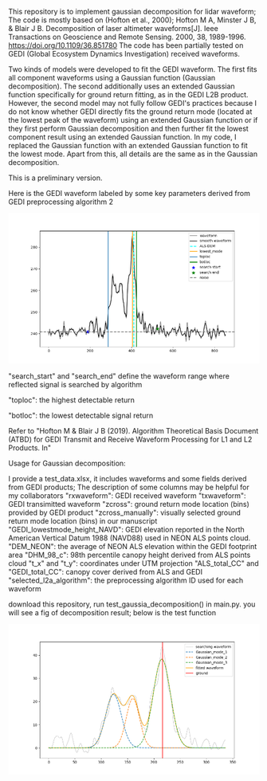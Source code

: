 This repository is to implement gaussian decomposition for lidar waveform; 
The code is mostly based on (Hofton et al., 2000); Hofton M A, Minster J B, & Blair J B. Decomposition of laser altimeter waveforms[J]. Ieee Transactions on Geoscience and Remote Sensing. 2000, 38, 1989-1996. https://doi.org/10.1109/36.851780 
The code has been partially tested on GEDI (Global Ecosystem Dynamics Investigation) received waveforms.

Two kinds of models were developed to fit the GEDI waveform. 
The first fits all component waveforms using a Gaussian function (Gaussian decomposition). 
The second additionally uses an extended Gaussian function specifically for ground return fitting, as in the GEDI L2B product. However, the second model may not fully follow GEDI's practices because I do not know whether GEDI directly fits the ground return mode (located at the lowest peak of the waveform) using an extended Gaussian function or if they first perform Gaussian decomposition and then further fit the lowest component result using an extended Gaussian function. In my code, I replaced the Gaussian function with an extended Gaussian function to fit the lowest mode. Apart from this, all details are the same as in the Gaussian decomposition.

This is a preliminary version.

Here is the GEDI waveform labeled by some key parameters derived from GEDI preprocessing algorithm 2

![result](https://github.com/lidarYULI/Waveform_decompisition/blob/master/result_output/waveform_info.png)

"search_start" and "search_end" define the waveform range where reflected signal is searched by algorithm

"toploc": the highest detectable return

"botloc": the lowest detectable signal return

Refer to "Hofton M & Blair J B (2019). Algorithm Theoretical Basis Document (ATBD) for GEDI Transmit and Receive Waveform Processing for L1 and L2 Products. In"


Usage for Gaussian decomposition:

I provide a test_data.xlsx, it includes waveforms and some fields derived from GEDI products;
The description of some columns may be helpful for my collaborators
"rxwaveform": GEDI received waveform
"txwaveform": GEDI transimitted waveform
"zcross": ground return mode location (bins) provided by GEDI product
"zcross_manually": visually selected ground return mode location (bins) in our manuscript
"GEDI_lowestmode_height_NAVD": GEDI elevation reported in the North American Vertical Datum 1988 (NAVD88) used in NEON ALS points cloud.
"DEM_NEON": the average of NEON ALS elevation within the GEDI footprint area
"DHM_98_c": 98th percentile canopy height derived from ALS points cloud
"t_x" and "t_y": coordinates under UTM projection
"ALS_total_CC" and "GEDI_total_CC": canopy cover derived from ALS and GEDI
"selected_l2a_algorithm": the preprocessing algorithm ID used for each waveform

download this repository, run test_gaussia_decomposition() in main.py.
you will see a fig of decomposition result; below is the test function

![result](https://github.com/lidarYULI/Waveform_decompisition/blob/master/result_output/gau_decompistion.png)









